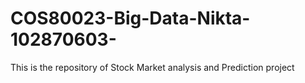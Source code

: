 # COS80023-Big-Data-Nikta-102870603-
This is the repository of Stock Market analysis and Prediction project
